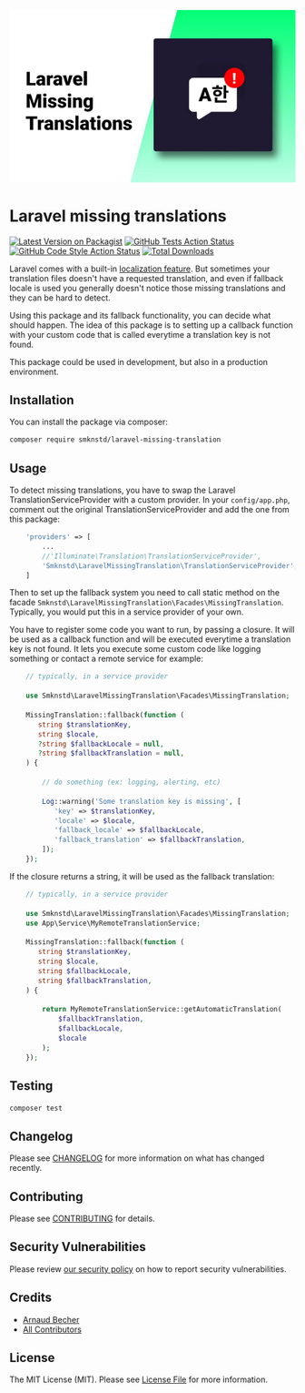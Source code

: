 
<p align="center"><img src="/laravel-missing-translation.jpg" alt="Social Card of Laravel Missing Tranlslation"></p>

# Laravel missing translations

[![Latest Version on Packagist](https://img.shields.io/packagist/v/smknstd/laravel-missing-translation.svg?style=flat-square)](https://packagist.org/packages/smknstd/laravel-missing-translation)
[![GitHub Tests Action Status](https://img.shields.io/github/workflow/status/smknstd/laravel-missing-translation/run-tests?label=tests)](https://github.com/smknstd/laravel-missing-translation/actions?query=workflow%3Arun-tests+branch%3Amain)
[![GitHub Code Style Action Status](https://img.shields.io/github/workflow/status/smknstd/laravel-missing-translation/Check%20&%20fix%20styling?label=code%20style)](https://github.com/smknstd/laravel-missing-translation/actions?query=workflow%3A"Check+%26+fix+styling"+branch%3Amain)
[![Total Downloads](https://img.shields.io/packagist/dt/smknstd/laravel-missing-translation.svg?style=flat-square)](https://packagist.org/packages/smknstd/laravel-missing-translation)

Laravel comes with a built-in [localization feature](https://laravel.com/docs/9.x/localization). 
But sometimes your translation files doesn't have a requested translation, and even if fallback locale is used
you generally doesn't notice those missing translations and they can be hard to detect. 

Using this package and its fallback functionality, you can decide what should happen. The idea of this package is
to setting up a callback function with your custom code that is called everytime a translation key is not found.

This package could be used in development, but also in a production environment.

## Installation

You can install the package via composer:

```bash
composer require smknstd/laravel-missing-translation
```

## Usage

To detect missing translations, you have to swap the Laravel TranslationServiceProvider with a custom provider.
In your `config/app.php`, comment out the original TranslationServiceProvider and add the one from this package:

```php
    'providers' => [
        ...
        //'Illuminate\Translation\TranslationServiceProvider',
        'Smknstd\LaravelMissingTranslation\TranslationServiceProvider',
    ]
```

Then to set up the fallback system you need to call static method on the facade `Smknstd\LaravelMissingTranslation\Facades\MissingTranslation`.
Typically, you would put this in a service provider of your own.

You have to register some code you want to run, by passing a closure. It will be used as a callback function and will be
executed everytime a translation key is not found. It lets you execute some custom code like logging something or contact
a remote service for example:

```php
    // typically, in a service provider
        
    use Smknstd\LaravelMissingTranslation\Facades\MissingTranslation;
    
    MissingTranslation::fallback(function (
       string $translationKey, 
       string $locale, 
       ?string $fallbackLocale = null,
       ?string $fallbackTranslation = null, 
    ) {
    
        // do something (ex: logging, alerting, etc)
        
        Log::warning('Some translation key is missing', [
           'key' => $translationKey,
           'locale' => $locale,
           'fallback_locale' => $fallbackLocale,
           'fallback_translation' => $fallbackTranslation,
        ]);
    });
```

If the closure returns a string, it will be used as the fallback translation:

```php
    // typically, in a service provider
        
    use Smknstd\LaravelMissingTranslation\Facades\MissingTranslation;
    use App\Service\MyRemoteTranslationService;
    
    MissingTranslation::fallback(function (
       string $translationKey, 
       string $locale, 
       string $fallbackLocale,
       string $fallbackTranslation, 
    ) {
    
        return MyRemoteTranslationService::getAutomaticTranslation(
            $fallbackTranslation,
            $fallbackLocale,
            $locale
        );
    });
```

## Testing

```bash
composer test
```

## Changelog

Please see [CHANGELOG](CHANGELOG.md) for more information on what has changed recently.

## Contributing

Please see [CONTRIBUTING](.github/CONTRIBUTING.md) for details.

## Security Vulnerabilities

Please review [our security policy](../../security/policy) on how to report security vulnerabilities.

## Credits

- [Arnaud Becher](https://github.com/smknstd)
- [All Contributors](../../contributors)

## License

The MIT License (MIT). Please see [License File](LICENSE.md) for more information.
